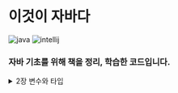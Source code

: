 # 이것이 자바다

![java](https://img.shields.io/badge/Java-24.0.1-blue)
![intellij](https://img.shields.io/badge/IntelliJ%20IDEA%20Community%20Edition-2025.1-lightslategray)

### 자바 기초를 위해 책을 정리, 학습한 코드입니다.

<details>
  <summary>
    2장 변수와 타입
  </summary>

  ___
  &nbsp;&nbsp;&nbsp;&nbsp;&nbsp;2.1 변수 선언
  
  &nbsp;&nbsp;&nbsp;&nbsp;&nbsp;[변수 초기화](https://github.com/w00lam/this-is-java/blob/master/src/ch02/sec01/VariableInitializationExample.java)
  &nbsp;&nbsp;&nbsp;&nbsp;&nbsp;[변수 활용](https://github.com/w00lam/this-is-java/blob/master/src/ch02/sec01/VariableUseExample.java)
  &nbsp;&nbsp;&nbsp;&nbsp;&nbsp;[변수 교환](https://github.com/w00lam/this-is-java/blob/master/src/ch02/sec01/VariableExchangeExample.java)
  ___
  &nbsp;&nbsp;&nbsp;&nbsp;&nbsp;2.2 정수 타입

  &nbsp;&nbsp;&nbsp;&nbsp;&nbsp;[다양한 정수 리터럴](https://github.com/w00lam/this-is-java/blob/master/src/ch02/sec02/IntegerLiteralExample.java)
  &nbsp;&nbsp;&nbsp;&nbsp;&nbsp;[Byte 타입](https://github.com/w00lam/this-is-java/blob/master/src/ch02/sec02/ByteExample.java)
  &nbsp;&nbsp;&nbsp;&nbsp;&nbsp;[Long 타입](https://github.com/w00lam/this-is-java/blob/master/src/ch02/sec02/LongExample.java)
  ___
  &nbsp;&nbsp;&nbsp;&nbsp;&nbsp;2.3 문자 타입

  &nbsp;&nbsp;&nbsp;&nbsp;&nbsp;[Char 타입](https://github.com/w00lam/this-is-java/blob/master/src/ch02/sec03/CharExample.java)
  ___
  &nbsp;&nbsp;&nbsp;&nbsp;&nbsp;2.4 실수 타입

  &nbsp;&nbsp;&nbsp;&nbsp;&nbsp;[Float 타입 & Double 타입](https://github.com/w00lam/this-is-java/blob/master/src/ch02/sec04/FloatDoubleExample.java)
  ___
  &nbsp;&nbsp;&nbsp;&nbsp;&nbsp;2.5 논리 타입
  
  &nbsp;&nbsp;&nbsp;&nbsp;&nbsp;[Boolean 타입](https://github.com/w00lam/this-is-java/blob/master/src/ch02/sec05/BooleanExample.java)
  ___
  &nbsp;&nbsp;&nbsp;&nbsp;&nbsp;2.6 문자열 타입
  
  &nbsp;&nbsp;&nbsp;&nbsp;&nbsp;[이스케이프 문자 사용](https://github.com/w00lam/this-is-java/blob/master/src/ch02/sec06/StringExample.java)
  &nbsp;&nbsp;&nbsp;&nbsp;&nbsp;[텍스트 블록 문법](https://github.com/w00lam/this-is-java/blob/master/src/ch02/sec06/TextBlockExample.java)
  ___
  &nbsp;&nbsp;&nbsp;&nbsp;&nbsp;2.7 자동 타입 변환
  
  &nbsp;&nbsp;&nbsp;&nbsp;&nbsp;[자동 변환](https://github.com/w00lam/this-is-java/blob/master/src/ch02/sec07/PromotionExample.java)
  ___
  &nbsp;&nbsp;&nbsp;&nbsp;&nbsp;2.8 강제 타입 변환

  &nbsp;&nbsp;&nbsp;&nbsp;&nbsp;[강제 변환](https://github.com/w00lam/this-is-java/blob/master/src/ch02/sec08/CastingExample.java)
  ___
  &nbsp;&nbsp;&nbsp;&nbsp;&nbsp;2.9 연산식에서 자동 타입 변환
  
  &nbsp;&nbsp;&nbsp;&nbsp;&nbsp;[자동 타입 변환](https://github.com/w00lam/this-is-java/blob/master/src/ch02/sec09/OperationPromotionExample.java)
  &nbsp;&nbsp;&nbsp;&nbsp;&nbsp;[결합 연산](https://github.com/w00lam/this-is-java/blob/master/src/ch02/sec09/StringConcatExample.java)
  ___
  &nbsp;&nbsp;&nbsp;&nbsp;&nbsp;2.10 문자열을 기본 타입으로 변환
  
  &nbsp;&nbsp;&nbsp;&nbsp;&nbsp;[타입 변환](https://github.com/w00lam/this-is-java/blob/master/src/ch02/sec10/PrimitiveAndStringConversionExample.java)
  ___
  &nbsp;&nbsp;&nbsp;&nbsp;&nbsp;2.11 변수 사용 범위
  
  &nbsp;&nbsp;&nbsp;&nbsp;&nbsp;[사용 범위 예제](https://github.com/w00lam/this-is-java/blob/master/src/ch02/sec11/VariableScopeExample.java)
  ___
  &nbsp;&nbsp;&nbsp;&nbsp;&nbsp;2.12 콘솔로 변수값 출력
  
  &nbsp;&nbsp;&nbsp;&nbsp;&nbsp;[형식 문자열](https://github.com/w00lam/this-is-java/blob/master/src/ch02/sec12/PrintExample.java)
  ___
  &nbsp;&nbsp;&nbsp;&nbsp;&nbsp;2.13 키보드 입력 데이터를 변수에 저장
  
  &nbsp;&nbsp;&nbsp;&nbsp;&nbsp;[Scanner](https://github.com/w00lam/this-is-java/blob/master/src/ch02/sec13/ScannerExample.java)
</details>
